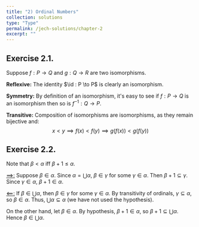 ```yaml
---
title: "2) Ordinal Numbers"
collection: solutions
type: "Type"
permalink: /jech-solutions/chapter-2
excerpt: ""
---
```


## Exercise 2.1.
Suppose $f : P \to Q$ and $g : Q \to R$ are two isomorphisms.
    
<b>Reflexive:</b> The identity $\id : P \to P$ is clearly an isomorphism.
    
<b>Symmetry:</b> By definition of an isomorphism, it's easy to see if $f : P \to Q$ is an isomorphism then so is $f^{-1} : Q \to P$.
    
<b>Transitive:</b> Composition of isomorphisms are isomorphisms, as they remain bijective and:
$$
  x < y \implies f(x) < f(y) \implies g(f(x)) < g(f(y))
$$

## Exercise 2.2.
Note that $\beta < \alpha$ iff $\beta + 1 \leq \alpha$.

<u>$\implies$:</u> Suppose $\beta \in \alpha$. Since $\alpha = \bigcup \alpha$, $\beta \in \gamma$ for some $\gamma \in \alpha$. Then $\beta + 1 \subseteq \gamma$. Since $\gamma \in \alpha$, $\beta + 1 \in \alpha$.
    
<u>$\impliedby$:</u> If $\beta \in \bigcup \alpha$, then $\beta \in \gamma$ for some $\gamma \in \alpha$. By transitivity of ordinals, $\gamma \subseteq \alpha$, so $\beta \in \alpha$. Thus, $\bigcup \alpha \subseteq \alpha$ (we have not used the hypothesis).
    
On the other hand, let $\beta \in \alpha$. By hypothesis, $\beta + 1 \in \alpha$, so $\beta + 1 \subseteq \bigcup\alpha$. Hence $\beta \in \bigcup\alpha$.

</body>
